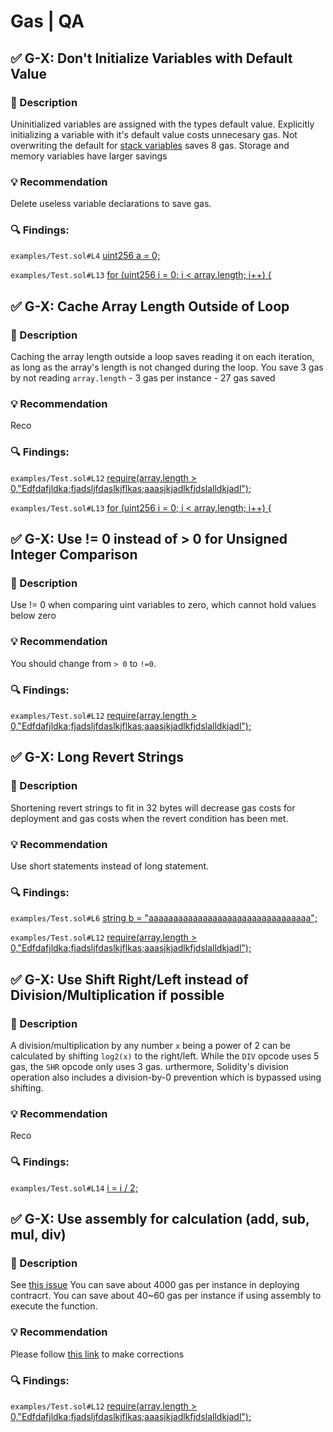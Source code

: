 # Gas | QA

## ✅ G-X: Don't Initialize Variables with Default Value

### 📝 Description

Uninitialized variables are assigned with the types default value. Explicitly initializing a variable with it's default value costs unnecesary gas. Not overwriting the default for [stack variables](https://gist.github.com/IllIllI000/e075d189c1b23dce256cd166e28f3397) saves 8 gas. Storage and memory variables have larger savings

### 💡 Recommendation

Delete useless variable declarations to save gas.

### 🔍 Findings:

`examples/Test.sol#L4` [uint256 a = 0;](https://github.com/code-423n4/examples/Test.sol#L4)

`examples/Test.sol#L13` [for (uint256 i = 0; i < array.length; i++) {](https://github.com/code-423n4/examples/Test.sol#L13)

## ✅ G-X: Cache Array Length Outside of Loop

### 📝 Description

Caching the array length outside a loop saves reading it on each iteration, as long as the array's length is not changed during the loop.
You save 3 gas by not reading `array.length` - 3 gas per instance - 27 gas saved

### 💡 Recommendation

Reco

### 🔍 Findings:

`examples/Test.sol#L12` [require(array.length > 0,"Edfdafjldka;fjadsljfdaslkjflkas;aaasjkjadlkfjdslalldkjadl");](https://github.com/code-423n4/examples/Test.sol#L12)

`examples/Test.sol#L13` [for (uint256 i = 0; i < array.length; i++) {](https://github.com/code-423n4/examples/Test.sol#L13)

## ✅ G-X: Use != 0 instead of > 0 for Unsigned Integer Comparison

### 📝 Description

Use != 0 when comparing uint variables to zero, which cannot hold values below zero

### 💡 Recommendation

You should change from `> 0` to `!=0`.

### 🔍 Findings:

`examples/Test.sol#L12` [require(array.length > 0,"Edfdafjldka;fjadsljfdaslkjflkas;aaasjkjadlkfjdslalldkjadl");](https://github.com/code-423n4/examples/Test.sol#L12)

## ✅ G-X: Long Revert Strings

### 📝 Description

Shortening revert strings to fit in 32 bytes will decrease gas costs for deployment and gas costs when the revert condition has been met.

### 💡 Recommendation

Use short statements instead of long statement.

### 🔍 Findings:

`examples/Test.sol#L6` [string b = "aaaaaaaaaaaaaaaaaaaaaaaaaaaaaaaaa";](https://github.com/code-423n4/examples/Test.sol#L6)

`examples/Test.sol#L12` [require(array.length > 0,"Edfdafjldka;fjadsljfdaslkjflkas;aaasjkjadlkfjdslalldkjadl");](https://github.com/code-423n4/examples/Test.sol#L12)

## ✅ G-X: Use Shift Right/Left instead of Division/Multiplication if possible

### 📝 Description

A division/multiplication by any number `x` being a power of 2 can be calculated by shifting `log2(x)` to the right/left.
While the `DIV` opcode uses 5 gas, the `SHR` opcode only uses 3 gas.
urthermore, Solidity's division operation also includes a division-by-0 prevention which is bypassed using shifting.

### 💡 Recommendation

Reco

### 🔍 Findings:

`examples/Test.sol#L14` [i = i / 2;](https://github.com/code-423n4/examples/Test.sol#L14)

## ✅ G-X: Use assembly for calculation (add, sub, mul, div)

### 📝 Description

See [this issue](https://github.com/code-423n4/2022-06-putty-findings/issues/59)
You can save about 4000 gas per instance in deploying contracrt.
You can save about 40~60 gas per instance if using assembly to execute the function.

### 💡 Recommendation

Please follow [this link](https://gist.github.com/Tomosuke0930/a18e03c4ef20ff284dfca62e7ccf6f91) to make corrections

### 🔍 Findings:

`examples/Test.sol#L12` [require(array.length > 0,"Edfdafjldka;fjadsljfdaslkjflkas;aaasjkjadlkfjdslalldkjadl");](https://github.com/code-423n4/examples/Test.sol#L12)
